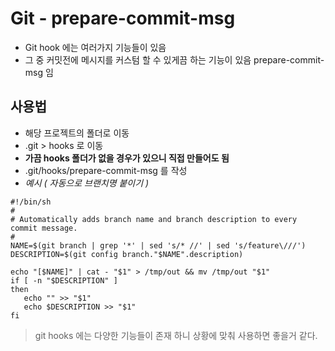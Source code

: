 # Git - prepare-commit-msg

- Git hook 에는 여러가지 기능들이 있음
- 그 중 커밋전에 메시지를 커스텀 할 수 있게끔 하는 기능이 있음 prepare-commit-msg 임

## 사용법

- 해당 프로젝트의 폴더로 이동 
- .git > hooks 로 이동 
- **가끔 hooks 폴더가 없을 경우가 있으니 직접 만들어도 됨**
- .git/hooks/prepare-commit-msg 를 작성 
- *예시 ( 자동으로 브랜치명 붙이기 )*
```shellscript
#!/bin/sh
#
# Automatically adds branch name and branch description to every commit message.
#
NAME=$(git branch | grep '*' | sed 's/* //' | sed 's/feature\///')
DESCRIPTION=$(git config branch."$NAME".description)

echo "[$NAME]" | cat - "$1" > /tmp/out && mv /tmp/out "$1"
if [ -n "$DESCRIPTION" ]
then
   echo "" >> "$1"
   echo $DESCRIPTION >> "$1"
fi
```

> git hooks 에는 다양한 기능들이 존재 하니 상황에 맞춰 사용하면 좋을거 같다.